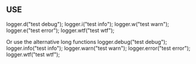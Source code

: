## USE
logger.d("test debug");
logger.i("test info");
logger.w("test warn");
logger.e("test error");
logger.wtf("test wtf");

Or use the alternative long functions
logger.debug("test debug");
logger.info("test info");
logger.warn("test warn");
logger.error("test error");
logger.wtf("test wtf");